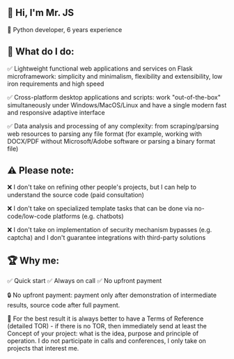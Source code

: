 ## 👋 Hi, I'm Mr. JS

💎 Python developer, 6 years experience


## 🔧 What do I do:

✅ Lightweight functional web applications and services on Flask microframework: simplicity and minimalism, flexibility and extensibility, low iron requirements and high speed

✅ Cross-platform desktop applications and scripts: work "out-of-the-box" simultaneously under Windows/MacOS/Linux and have a single modern fast and responsive adaptive interface

✅ Data analysis and processing of any complexity: from scraping/parsing web resources to parsing any file format (for example, working with DOCX/PDF without Microsoft/Adobe software or parsing a binary format file)


## ⚠️ Please note:

❌ I don't take on refining other people's projects, but I can help to understand the source code (paid consultation)

❌ I don't take on specialized template tasks that can be done via no-code/low-code platforms (e.g. chatbots)

❌ I don't take on implementation of security mechanism bypasses (e.g. captcha) and I don't guarantee integrations with third-party solutions


## 🏆 Why me:

✅ Quick start
✅ Always on call
✅ No upfront payment

🔒 No upfront payment: payment only after demonstration of intermediate results, source code after full payment.

📌 For the best result it is always better to have a Terms of Reference (detailed TOR) - if there is no TOR, then immediately send at least the Concept of your project: what is the idea, purpose and principle of operation. I do not participate in calls and conferences, I only take on projects that interest me.

